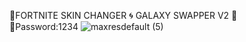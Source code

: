 💠FORTNITE SKIN CHANGER 🌀 GALAXY SWAPPER V2 🌌  
🔢Password:1234
![maxresdefault (5)](https://user-images.githubusercontent.com/113033715/198387058-c7579c74-cb7e-4a4b-aa83-d8e72e7a3bcf.jpg)









